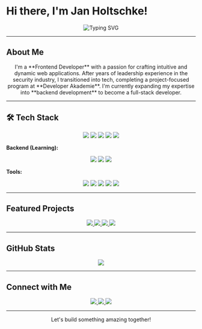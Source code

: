 # Hi there, I'm Jan Holtschke!

<p align="center">
  <img src="https://readme-typing-svg.demolab.com?font=Fira+Code&weight=500&size=22&pause=1000&color=3178C6&center=true&vCenter=true&width=435&lines=Frontend+Developer;Tech+Enthusiast;Always+Learning" alt="Typing SVG" />
</p>

---

## About Me
<p align="center">
I'm a **Frontend Developer** with a passion for crafting intuitive and dynamic web applications. After years of leadership experience in the security industry, I transitioned into tech, completing a project-focused program at **Developer Akademie**. I'm currently expanding my expertise into **backend development** to become a full-stack developer.
</p>

---

## 🛠 Tech Stack
<p align="center">
  <img src="https://img.shields.io/badge/Angular-DD0031?style=for-the-badge&logo=angular&logoColor=white" />
  <img src="https://img.shields.io/badge/JavaScript-F7DF1E?style=for-the-badge&logo=javascript&logoColor=black" />
  <img src="https://img.shields.io/badge/TypeScript-3178C6?style=for-the-badge&logo=typescript&logoColor=white" />
  <img src="https://img.shields.io/badge/Vue.js-4FC08D?style=for-the-badge&logo=vuedotjs&logoColor=white" />
  <img src="https://img.shields.io/badge/SCSS-CC6699?style=for-the-badge&logo=sass&logoColor=white" />
</p>

**Backend (Learning):**  
<p align="center">
  <img src="https://img.shields.io/badge/Python-3776AB?style=for-the-badge&logo=python&logoColor=white" />
  <img src="https://img.shields.io/badge/Django-092E20?style=for-the-badge&logo=django&logoColor=white" />
  <img src="https://img.shields.io/badge/DRF-Django_Rest_Framework-red?style=for-the-badge&logo=django" />
</p>

**Tools:**  
<p align="center">
  <img src="https://img.shields.io/badge/Git-F05032?style=for-the-badge&logo=git&logoColor=white" />
  <img src="https://img.shields.io/badge/GitHub-181717?style=for-the-badge&logo=github&logoColor=white" />
  <img src="https://img.shields.io/badge/VSCode-007ACC?style=for-the-badge&logo=visualstudiocode&logoColor=white" />
  <img src="https://img.shields.io/badge/Postman-FF6C37?style=for-the-badge&logo=postman&logoColor=white" />
  <img src="https://img.shields.io/badge/Figma-F24E1E?style=for-the-badge&logo=figma&logoColor=white" />
</p>

---

## Featured Projects
<p align="center">
  <a href="https://github.com/BigOzzyOz/Sharkie">
    <img src="https://img.shields.io/badge/Sharkie-2D_Game-blue?style=for-the-badge&logo=github" />
  </a>
  <a href="https://github.com/BigOzzyOz/Join">
    <img src="https://img.shields.io/badge/Join-Kanban_App-purple?style=for-the-badge&logo=github" />
  </a>
  <a href="https://github.com/BigOzzyOz/DA-Bubble">
    <img src="https://img.shields.io/badge/DA_Bubble-Chat_App-green?style=for-the-badge&logo=github" />
  </a>
  <a href="https://github.com/BigOzzyOz/Pokedex">
    <img src="https://img.shields.io/badge/Pokedex-App-yellow?style=for-the-badge&logo=github" />
  </a>
</p>

---

## GitHub Stats
<p align="center">
  <img src="https://github-readme-stats.vercel.app/api/top-langs/?username=BigOzzyOz&layout=compact&theme=radical" />
</p>

---

## Connect with Me
<p align="center">
  <a href="https://www.jan-holtschke.de/">
    <img src="https://img.shields.io/badge/Portfolio-Website-green?style=for-the-badge&logo=internetexplorer" />
  </a>
  <a href="https://www.linkedin.com/in/jan-holtschke">
    <img src="https://img.shields.io/badge/LinkedIn-Profile-blue?style=for-the-badge&logo=linkedin" />
  </a>
  <a href="mailto:mail@jan-holtschke.de">
    <img src="https://img.shields.io/badge/Email-Mailto-red?style=for-the-badge&logo=gmail" />
  </a>
</p>

---

<p align="center">Let's build something amazing together!</p>

